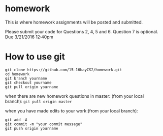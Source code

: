 # homework
This is where homework assignments will be posted and submitted.

Please submit your code for Questions 2, 4, 5 and 6.  Question 7 is optional.  Due 3/21/2016 12:40pm
# How to use git
```
git clone https://github.com/15-16bayCS2/homework.git
cd homework
git branch yourname
git checkout yourname
git pull origin yourname
```
when there are new homework questions in master:
(from your local branch): `git pull origin master`

when you have made edits to your work:(from your local branch):
```
git add -A
git commit -m "your commit message"
git push origin yourname
```
